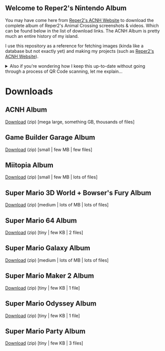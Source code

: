## Welcome to Reper2's Nintendo Album

You may have come here from [Reper2's ACNH Website](/acnh) to download the complete album of Reper2's Animal Crossing screenshots & videos. Which can be found below in the list of download links. The ACNH Album is pretty much an entire history of my island.

I use this repository as a reference for fetching images (kinda like a database but not exactly yet) and making my projects (such as [Reper2's ACNH Website](/acnh)).

<details>
    <summary>Also if you're wondering how I keep this up-to-date without going through a process of QR Code scanning, let me explain...</summary>
    After I've finished up whatever game I'm playing (or was playing) on my Switch, I close the game and (properly) power off the Switch. Then, I open the SD Card hatch on the back of the Switch and take out the MicroSD Card. Using a special type of USB-C (that doesn't store data) which has a SD and MicroSD Card input on the side, I insert the MicroSD Card from my Switch and plug the USB-C into the Thunderbolt port of my computer. I then load the USB Drive that has the MicroSD inserted in File Explorer and navigate to [D:\Nintendo\Album](D:\Nintendo\Album) (D is the drive letter unless D is already taken), which is where my entire Nintendo album is located. Obviously acnh is not the only thing in my album, I do take captures in other games sometimes too. After I copy+paste everything from the drive over to this folder, I have to filter out all the non-acnh content (manually) as this is just an album for acnh. When I update this, I add the new photos/videos 1 day after they were taken in case I take more in that day. I only copy+paste the folder with the new photos/videos as it would be inefficient to do it any other way.
</details>

# Downloads
## ACNH Album
[Download](https://github.com/Reper2/nintendo-album/archive/refs/heads/acnh.zip) (zip) [mega large, something GB, thousands of files]

## Game Builder Garage Album
[Download](https://github.com/Reper2/nintendo-album/archive/refs/heads/gbg.zip) (zip) [small | few MB | few files]

## Miitopia Album
[Download](https://github.com/Reper2/nintendo-album/archive/refs/heads/miitopia.zip) (zip) [small | few MB | lots of files]

## Super Mario 3D World + Bowser's Fury Album
[Download](https://github.com/Reper2/nintendo-album/archive/refs/heads/sm3dw_bf.zip) (zip) [medium | lots of MB | lots of files]

## Super Mario 64 Album
[Download](https://github.com/Reper2/nintendo-album/archive/refs/heads/sm64.zip) (zip) [tiny | few KB | 2 files]

## Super Mario Galaxy Album
[Download](https://github.com/Reper2/nintendo-album/archive/refs/heads/smg.zip) (zip) [medium | lots of MB | lots of files]

## Super Mario Maker 2 Album
[Download](https://github.com/Reper2/nintendo-album/archive/refs/heads/smm2.zip) (zip) [tiny | few KB | 1 file]

## Super Mario Odyssey Album
[Download](https://github.com/Reper2/nintendo-album/archive/refs/heads/smo.zip) (zip) [tiny | few KB | 1 file]

## Super Mario Party Album
[Download](https://github.com/Reper2/nintendo-album/archive/refs/heads/smp.zip) (zip) [tiny | few KB | 3 files]